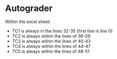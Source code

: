 # Autograder

Within the excel sheet:
   - TC1 is always in the lines 32-35 (first line is line 0)
   - TC2 is always within the lines of 36-39
   - TC3 is always within the lines of 40-43
   - TC4 is always within the lines of 44-47
   - TC5 is always within the lines of 48-51
